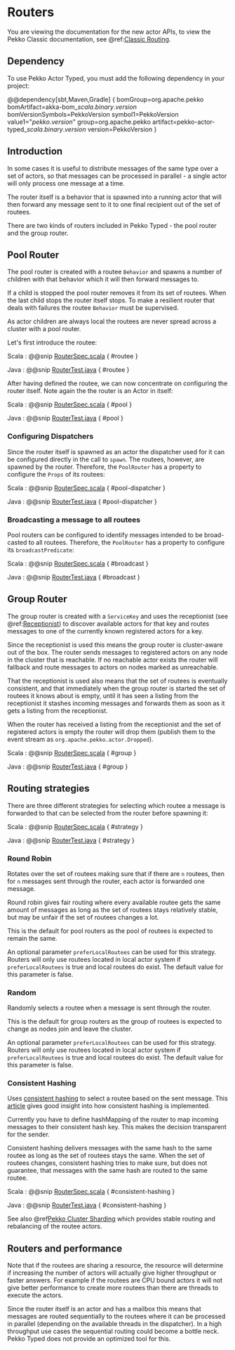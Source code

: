 # Routers

You are viewing the documentation for the new actor APIs, to view the Pekko Classic documentation, see @ref:[Classic Routing](../routing.md).

## Dependency

To use Pekko Actor Typed, you must add the following dependency in your project:

@@dependency[sbt,Maven,Gradle] {
  bomGroup=org.apache.pekko bomArtifact=akka-bom_$scala.binary.version$ bomVersionSymbols=PekkoVersion
  symbol1=PekkoVersion
  value1="$pekko.version$"
  group=org.apache.pekko
  artifact=pekko-actor-typed_$scala.binary.version$
  version=PekkoVersion
}

## Introduction

In some cases it is useful to distribute messages of the same type over a set of actors, so that messages can be
processed in parallel - a single actor will only process one message at a time.

The router itself is a behavior that is spawned into a running actor that will then forward any message sent to it
to one final recipient out of the set of routees.

There are two kinds of routers included in Pekko Typed - the pool router and the group router.

## Pool Router

The pool router is created with a routee `Behavior` and spawns a number of children with that behavior which it will
then forward messages to.

If a child is stopped the pool router removes it from its set of routees. When the last child stops the router itself stops.
To make a resilient router that deals with failures the routee `Behavior` must be supervised.

As actor children are always local the routees are never spread across a cluster with a pool router.

Let's first introduce the routee:

Scala
:  @@snip [RouterSpec.scala](/actor-typed-tests/src/test/scala/docs/org/apache/pekko/typed/RouterSpec.scala) { #routee }

Java
:  @@snip [RouterTest.java](/actor-typed-tests/src/test/java/jdocs/org/apache/pekko/typed/RouterTest.java) { #routee }

After having defined the routee, we can now concentrate on configuring the router itself. Note again the the router is an Actor in itself:

Scala
:  @@snip [RouterSpec.scala](/actor-typed-tests/src/test/scala/docs/org/apache/pekko/typed/RouterSpec.scala) { #pool }

Java
:  @@snip [RouterTest.java](/actor-typed-tests/src/test/java/jdocs/org/apache/pekko/typed/RouterTest.java) { #pool }

### Configuring Dispatchers

Since the router itself is spawned as an actor the dispatcher used for it can be configured directly in the call to `spawn`.
The routees, however, are spawned by the router.
Therefore, the `PoolRouter` has a property to configure the `Props` of its routees:

Scala
:  @@snip [RouterSpec.scala](/actor-typed-tests/src/test/scala/docs/org/apache/pekko/typed/RouterSpec.scala) { #pool-dispatcher }

Java
:  @@snip [RouterTest.java](/actor-typed-tests/src/test/java/jdocs/org/apache/pekko/typed/RouterTest.java) { #pool-dispatcher }

### Broadcasting a message to all routees

Pool routers can be configured to identify messages intended to be broad-casted to all routees.
Therefore, the `PoolRouter` has a property to configure its `broadcastPredicate`:

Scala
:  @@snip [RouterSpec.scala](/actor-typed-tests/src/test/scala/docs/org/apache/pekko/typed/RouterSpec.scala) { #broadcast }

Java
:  @@snip [RouterTest.java](/actor-typed-tests/src/test/java/jdocs/org/apache/pekko/typed/RouterTest.java) { #broadcast }

## Group Router

The group router is created with a `ServiceKey` and uses the receptionist (see @ref:[Receptionist](actor-discovery.md#receptionist)) to discover
available actors for that key and routes messages to one of the currently known registered actors for a key.

Since the receptionist is used this means the group router is cluster-aware out of the box. The router sends
messages to registered actors on any node in the cluster that is reachable. If no reachable actor exists the router
will fallback and route messages to actors on nodes marked as unreachable.

That the receptionist is used also means that the set of routees is eventually consistent, and that immediately when
the group router is started the set of routees it knows about is empty, until it has seen a listing from the receptionist
it stashes incoming messages and forwards them as soon as it gets a listing from the receptionist.  

When the router has received a listing from the receptionist and the set of registered actors is empty the router will
drop them (publish them to the event stream as `org.apache.pekko.actor.Dropped`).

Scala
:  @@snip [RouterSpec.scala](/actor-typed-tests/src/test/scala/docs/org/apache/pekko/typed/RouterSpec.scala) { #group }

Java
:  @@snip [RouterTest.java](/actor-typed-tests/src/test/java/jdocs/org/apache/pekko/typed/RouterTest.java) { #group }

## Routing strategies

There are three different strategies for selecting which routee a message is forwarded to that can be selected
from the router before spawning it:

Scala
:  @@snip [RouterSpec.scala](/actor-typed-tests/src/test/scala/docs/org/apache/pekko/typed/RouterSpec.scala) { #strategy }

Java
:  @@snip [RouterTest.java](/actor-typed-tests/src/test/java/jdocs/org/apache/pekko/typed/RouterTest.java) { #strategy }

### Round Robin

Rotates over the set of routees making sure that if there are `n` routees, then for `n` messages
sent through the router, each actor is forwarded one message.

Round robin gives fair routing where every available routee gets the same amount of messages as long as the set
of routees stays relatively stable, but may be unfair if the set of routees changes a lot.

This is the default for pool routers as the pool of routees is expected to remain the same.

An optional parameter `preferLocalRoutees` can be used for this strategy. Routers will only use routees located in local actor system if `preferLocalRoutees` is true and local routees do exist. The default value for this parameter is false.

### Random

Randomly selects a routee when a message is sent through the router.

This is the default for group routers as the group of routees is expected to change as nodes join and leave the cluster.

An optional parameter `preferLocalRoutees` can be used for this strategy. Routers will only use routees located in local actor system if `preferLocalRoutees` is true and local routees do exist. The default value for this parameter is false.

### Consistent Hashing

Uses [consistent hashing](https://en.wikipedia.org/wiki/Consistent_hashing) to select a routee based
on the sent message. This [article](http://www.tom-e-white.com/2007/11/consistent-hashing.html)
gives good insight into how consistent hashing is implemented.

Currently you have to define hashMapping of the router to map incoming messages to their consistent
hash key. This makes the decision transparent for the sender.

Consistent hashing delivers messages with the same hash to the same routee as long as the set of routees stays the same.
When the set of routees changes, consistent hashing tries to make sure, but does not guarantee, that messages with the same hash are routed to the same routee.


Scala
:  @@snip [RouterSpec.scala](/actor-typed-tests/src/test/scala/docs/org/apache/pekko/typed/RouterSpec.scala) { #consistent-hashing }

Java
:  @@snip [RouterTest.java](/actor-typed-tests/src/test/java/jdocs/org/apache/pekko/typed/RouterTest.java) { #consistent-hashing }

See also @ref[Pekko Cluster Sharding](cluster-sharding.md) which provides stable routing and rebalancing of the routee actors.

## Routers and performance

Note that if the routees are sharing a resource, the resource will determine if increasing the number of
actors will actually give higher throughput or faster answers. For example if the routees are CPU bound actors
it will not give better performance to create more routees than there are threads to execute the actors.

Since the router itself is an actor and has a mailbox this means that messages are routed sequentially to the routees
where it can be processed in parallel (depending on the available threads in the dispatcher).
In a high throughput use cases the sequential routing could become a bottle neck. Pekko Typed does not provide an optimized tool for this.
